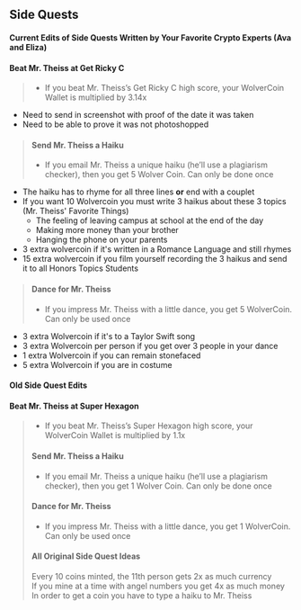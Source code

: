 ## Side Quests
#### **Current Edits of Side Quests** Written by Your Favorite Crypto Experts (Ava and Eliza)
#### Beat Mr. Theiss at Get Ricky C
> - If you beat Mr. Theiss’s Get Ricky C high score, your WolverCoin Wallet is multiplied by 3.14x
- Need to send in screenshot with proof of the date it was taken
- Need to be able to prove it was not photoshopped
> #### Send Mr. Theiss a Haiku
> - If you email Mr. Theiss a unique haiku (he’ll use a plagiarism checker), then you get 5 Wolver Coin. Can only be done once
- The haiku has to rhyme for all three lines **or** end with a couplet
- If you want 10 Wolvercoin you must write 3 haikus about these 3 topics (Mr. Theiss' Favorite Things)
    - The feeling of leaving campus at school at the end of the day
    - Making more money than your brother
    - Hanging the phone on your parents
- 3 extra wolvercoin if it's written in a Romance Language and still rhymes
- 15 extra wolvercoin if you film yourself recording the 3 haikus and send it to all Honors Topics Students
> #### Dance for Mr. Theiss
> - If you impress Mr. Theiss with a little dance, you get 5 WolverCoin. Can only be used once
- 3 extra Wolvercoin if it's to a Taylor Swift song
- 3 extra Wolvercoin per person if you get over 3 people in your dance
- 1 extra Wolvercoin if you can remain stonefaced
- 5 extra Wolvercoin if you are in costume
#### **Old Side Quest Edits**
#### Beat Mr. Theiss at Super Hexagon
> - If you beat Mr. Theiss’s Super Hexagon high score, your WolverCoin Wallet is multiplied by 1.1x
> #### Send Mr. Theiss a Haiku
> - If you email Mr. Theiss a unique haiku (he’ll use a plagiarism checker), then you get 1 Wolver Coin. Can only be done once
> #### Dance for Mr. Theiss
> - If you impress Mr. Theiss with a little dance, you get 1 WolverCoin. Can only be used once
> #### **All Original Side Quest Ideas**
> Every 10 coins minted, the 11th person gets 2x as much currency\
>If you mine at a time with angel numbers you get 4x as much money\
>In order to get a coin you have to type a haiku to Mr. Theiss
